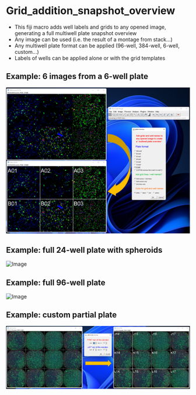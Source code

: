 # Grid_addition_snapshot_overview

* This fiji macro adds well labels and grids to any opened image, generating a full multiwell plate snapshot overview
* Any image can be used (i.e. the result of a montage from stack...)
* Any multiwell plate format can be applied (96-well, 384-well, 6-well, custom...)
* Labels of wells can be applied alone or with the grid templates
## Example: 6 images from a 6-well plate
![Image](https://github.com/FabienKuttler/Grid_addition_snapshot/blob/main/Examples/Example1.png)
## Example: full 24-well plate with spheroids
![Image](https://github.com/FabienKuttler/Grid_addition_snapshot/blob/main/Examples/Example2.png)
## Example: full 96-well plate
![Image](https://github.com/FabienKuttler/Grid_addition_snapshot/blob/main/Examples/Example3.png)
## Example: custom partial plate
![Image](https://github.com/FabienKuttler/Grid_addition_snapshot/blob/main/Examples/Example4.png)
